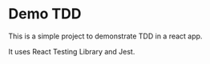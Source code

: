 # Demo TDD

This is a simple project to demonstrate TDD in a react app. 

It uses React Testing Library and Jest.

